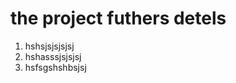 <h1>the project futhers detels </h1>
<ol>
  <li>hshsjsjsjsjsj</li>
  <li>hshasssjsjsjsj</li>
  <li>hsfsgshshbsjsj</li>

</ol>
